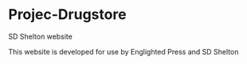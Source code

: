 # Projec-Drugstore
SD Shelton website

This website is developed for use by Englighted Press and SD Shelton
